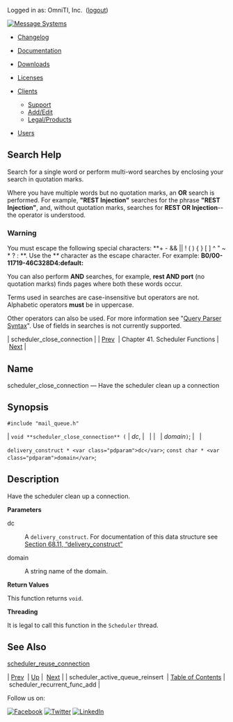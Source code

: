 Logged in as: OmniTI, Inc.  ([logout](https://support.messagesystems.com/logout.php))

[![Message Systems](https://support.messagesystems.com/images/ms-white205.png)](https://support.messagesystems.com/start.php) 

*   [Changelog](https://support.messagesystems.com/start.php?show=changelog)
*   [Documentation](https://support.messagesystems.com/docs/)
*   [Downloads](https://support.messagesystems.com/start.php)

*   [Licenses](https://support.messagesystems.com/license_summary.php)
*   <a href="">Clients</a>
    *   [Support](https://support.messagesystems.com/cs.php)
    *   [Add/Edit](https://support.messagesystems.com/edit_client.php)
    *   [Legal/Products](https://support.messagesystems.com/edit_products.php)
*   [Users](https://support.messagesystems.com/edit_customer.php)

## Search Help

Search for a single word or perform multi-word searches by enclosing your search in quotation marks.

Where you have multiple words but no quotation marks, an **OR** search is performed. For example, **"REST Injection"** searches for the phrase **"REST Injection"**, and, without quotation marks, searches for **REST OR Injection**--the operator is understood.

### Warning

You must escape the following special characters: **+ - && || ! ( ) { } [ ] ^ " ~ * ? : \**. Use the **\** character as the escape character. For example: **B0/00-11719-46C328D4\:default\:**

You can also perform **AND** searches, for example, **rest AND port** (no quotation marks) finds pages where both these words occur.

Terms used in searches are case-insensitive but operators are not. Alphabetic operators **must** be in uppercase.

Other operators can also be used. For more information see "[Query Parser Syntax](https://lucene.apache.org/core/old_versioned_docs/versions/3_0_0/queryparsersyntax.html)". Use of fields in searches is not currently supported.

| scheduler_close_connection |
| [Prev](apis.scheduler_active_queue_reinsert.php)  | Chapter 41. Scheduler Functions |  [Next](apis.scheduler_recurrent_func_add.php) |

<a name="apis.scheduler_close_connection"></a>
## Name

scheduler_close_connection — Have the scheduler clean up a connection

## Synopsis

`#include "mail_queue.h"`

| `void **scheduler_close_connection** (` | <var class="pdparam">dc</var>, |   |
|   | <var class="pdparam">domain</var>`)`; |   |

`delivery_construct * <var class="pdparam">dc</var>`;
`const char * <var class="pdparam">domain</var>`;<a name="idp31393232"></a>
## Description

Have the scheduler clean up a connection.

**Parameters**

<dl class="variablelist">

<dt>dc</dt>

<dd>

A `delivery_construct`. For documentation of this data structure see [Section 68.11, “delivery_construct”](structs.delivery_construct.php "68.11. delivery_construct")

</dd>

<dt>domain</dt>

<dd>

A string name of the domain.

</dd>

</dl>

**Return Values**

This function returns `void`.

**Threading**

It is legal to call this function in the `Scheduler` thread.

<a name="idp31402944"></a>
## See Also

[scheduler_reuse_connection](apis.scheduler_reuse_connection.php "scheduler_reuse_connection")

| [Prev](apis.scheduler_active_queue_reinsert.php)  | [Up](scheduler.php) |  [Next](apis.scheduler_recurrent_func_add.php) |
| scheduler_active_queue_reinsert  | [Table of Contents](index.php) |  scheduler_recurrent_func_add |

Follow us on:

[![Facebook](https://support.messagesystems.com/images/icon-facebook.png)](http://www.facebook.com/messagesystems) [![Twitter](https://support.messagesystems.com/images/icon-twitter.png)](http://twitter.com/#!/MessageSystems) [![LinkedIn](https://support.messagesystems.com/images/icon-linkedin.png)](http://www.linkedin.com/company/message-systems)